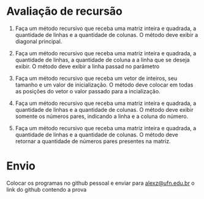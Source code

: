# Avaliação de recursão


1) Faça um método recursivo que receba uma matriz inteira e quadrada, a quantidade de linhas e a quantidade de colunas. O método deve exibir a diagonal principal.


2) Faça um método recursivo que receba uma matriz inteira e quadrada, a quantidade de linhas, a quantidade de coluna a a linha que se deseja exibir.
O método deve exibir a linha passad no parâmetro

3) Faça um método recursivo que receba um vetor de inteiros, seu tamanho e um valor de inicialização. O método deve colocar em todas as posições do vetor o valor passado para a incialização.

4) Faça um método recursivo que receba uma matriz inteira e quadrada, a quantidade de linhas e a quantidade de colunas. O método deve exibir somente os números pares,
indicando a linha e a coluna do número.

5) Faça um método recursivo que receba uma matriz inteira e quadrada, a quantidade de linhas e a quantidade de colunas. O método deve retornar a quantidade de números
pares presentes na matriz.


# Envio
Colocar os programas no github pessoal e enviar para alexz@ufn.edu.br o link do github contendo a prova


